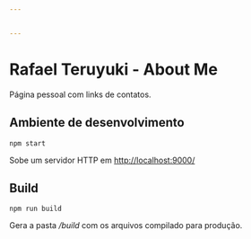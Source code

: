 ```yaml
---


---
```


<h1 id="rafael-teruyuki---about-me">Rafael Teruyuki - About Me</h1>
<p>Página pessoal com links de contatos.</p>
<h2 id="ambiente-de-desenvolvimento">Ambiente de desenvolvimento</h2>
<pre><code>npm start
</code></pre>
<p>Sobe um servidor HTTP em <a href="http://localhost:9000/">http://localhost:9000/</a></p>
<h2 id="build">Build</h2>
<pre><code>npm run build
</code></pre>
<p>Gera a pasta <em>/build</em>  com os arquivos compilado para produção.</p>

